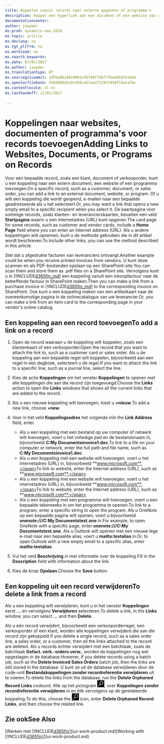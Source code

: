 ```yaml
---
title: Koppelen vanuit records naar externe gegevens of programma's
description: Koppel een hyperlink aan een document of een website aan een bepaalde record, zoals een klant of document.
documentationcenter: 
author: jswymer
ms.prod: dynamics-nav-2018
ms.topic: article
ms.devlang: na
ms.tgt_pltfrm: na
ms.workload: na
ms.search.keywords: 
ms.date: 07/01/2017
ms.author: jswymer
ms.translationtype: HT
ms.sourcegitcommit: 1dfba8b14019991c95f40ffd5f7fbaed5df414eb
ms.openlocfilehash: 438d504d5c8c494ca5fae271297593df19a1a7bc
ms.contentlocale: nl-nl
ms.lasthandoff: 12/01/2017

---
```

# <a name="adding-links-to-websites-documents-or-programs-on-records"></a><span data-ttu-id="d0a03-103">Koppelingen naar websites, documenten of programma's voor records toevoegen</span><span class="sxs-lookup"><span data-stu-id="d0a03-103">Adding Links to Websites, Documents, or Programs on Records</span></span>
<span data-ttu-id="d0a03-104">Voor een bepaalde record, zoals een klant, document of verkooporder, kunt u een koppeling naar een extern document, een website of een programma toevoegen.</span><span class="sxs-lookup"><span data-stu-id="d0a03-104">On a specific record, such as a customer, document, or sales order, you can add a link to an external document, website, or program.</span></span> <span data-ttu-id="d0a03-105">Of u wilt een koppeling die wordt geopend, e-mailen naar een bepaalde geadresseerde als u het selecteert.</span><span class="sxs-lookup"><span data-stu-id="d0a03-105">Or, you may want a link that opens a new empty email to a specific recipient when you select it.</span></span> <span data-ttu-id="d0a03-106">De kaartpagina voor sommige records, zoals klanten- en leverancierskaarten, bevatten een veld **Startpagina** waarin u een internetadres (URL) kunt opgeven.</span><span class="sxs-lookup"><span data-stu-id="d0a03-106">The card page for some records, such as customer and vendor cards, include a **Home Page** field where you can enter an Internet address (URL).</span></span> <span data-ttu-id="d0a03-107">Als u andere koppelingen wilt opnemen, kunt u de methode gebruiken die in dit artikel wordt beschreven.</span><span class="sxs-lookup"><span data-stu-id="d0a03-107">To include other links, you can use the method described in this article.</span></span>

<span data-ttu-id="d0a03-108">Stel dat u afgedrukte facturen van leveranciers ontvangt.</span><span class="sxs-lookup"><span data-stu-id="d0a03-108">Another example could be when you receive printed invoices from vendors.</span></span> <span data-ttu-id="d0a03-109">U kunt deze scannen en als PDF-bestanden opslaan op een SharePoint-site.</span><span class="sxs-lookup"><span data-stu-id="d0a03-109">You can scan them and store them as .pdf files on a SharePoint site.</span></span> <span data-ttu-id="d0a03-110">Vervolgens kunt u in [!INCLUDE[d365fin_md](includes/d365fin_md.md)] een koppeling vanuit een inkoopfactuur naar de betreffende factuur in SharePoint maken.</span><span class="sxs-lookup"><span data-stu-id="d0a03-110">Then you can make a link from a purchase invoice in [!INCLUDE[d365fin_md](includes/d365fin_md.md)] to the corresponding invoice on  SharePoint.</span></span> <span data-ttu-id="d0a03-111">Ook kunt u een koppeling maken van een artikelkaart naar de overeenkomstige pagina in de onlinecatalogus van uw leverancier.</span><span class="sxs-lookup"><span data-stu-id="d0a03-111">Or, you can make a link from an item card to the corresponding page in your vendor's online catalog.</span></span>
  
## <a name="to-add-a-link-on-a-record"></a><span data-ttu-id="d0a03-112">Een koppeling aan een record toevoegen</span><span class="sxs-lookup"><span data-stu-id="d0a03-112">To add a link on a record</span></span>   
  
1.  <span data-ttu-id="d0a03-113">Open de record waaraan u de koppeling wilt koppelen, zoals een klantenkaart of een verkooporder.</span><span class="sxs-lookup"><span data-stu-id="d0a03-113">Open the record that you want to attach the link to, such as a customer card or sales order.</span></span> <span data-ttu-id="d0a03-114">Als u de koppeling aan een bepaalde regel wilt koppelen, bijvoorbeeld aan een regel in een dagboek, selecteert u de regel.</span><span class="sxs-lookup"><span data-stu-id="d0a03-114">If you want to attach the link to a specific line, such as a journal line, select the line.</span></span>  
  
2.  <span data-ttu-id="d0a03-115">Kies de actie **Koppelingen** om het venster **Koppelingen** te openen met alle koppelingen die aan die record zijn toegevoegd.</span><span class="sxs-lookup"><span data-stu-id="d0a03-115">Choose the **Links** action to open the **Links** windows that shows all the current links that are added to the record.</span></span>

3. <span data-ttu-id="d0a03-116">Als u een nieuwe koppeling wilt toevoegen, kiest u **+nieuw**.</span><span class="sxs-lookup"><span data-stu-id="d0a03-116">To add a new link, choose **+new**.</span></span> 
  
4.  <span data-ttu-id="d0a03-117">Voer in het veld **Koppelingsadres** het volgende in</span><span class="sxs-lookup"><span data-stu-id="d0a03-117">In the **Link Address** field, enter</span></span>

    -   <span data-ttu-id="d0a03-118">Als u een koppeling met een bestand op uw computer of netwerk wilt toevoegen, voert u het volledige pad en de bestandsnaam in, bijvoorbeeld **C:My Documentsinvoice1.doc**.</span><span class="sxs-lookup"><span data-stu-id="d0a03-118">To link to a file on your computer or network, enter the full path and file name, such as  **C:My Documentsinvoice1.doc**.</span></span>
    -   <span data-ttu-id="d0a03-119">Als u een koppeling met een website wilt toevoegen, voert u het internetadres (URL) in, bijvoorbeeld **www.microsoft.com**.</span><span class="sxs-lookup"><span data-stu-id="d0a03-119">To link to website, enter the Internet address (URL), such as **www.microsoft.com**.</span></span> 
    -   <span data-ttu-id="d0a03-120">Als u een koppeling met een website wilt toevoegen, voert u het internetadres (URL) in, bijvoorbeeld **www.microsoft.com**.</span><span class="sxs-lookup"><span data-stu-id="d0a03-120">To link to website, enter the Internet address (URL), such as **www.microsoft.com**.</span></span> 
    -   <span data-ttu-id="d0a03-121">Als u een koppeling met een programma wilt toevoegen, voert u een bepaalde tekenreeks in om het programma te openen.</span><span class="sxs-lookup"><span data-stu-id="d0a03-121">To link to a program, enter a specific string to open the program.</span></span> <span data-ttu-id="d0a03-122">Als u OneNote op een bepaalde pagina wilt openen, voert u bijvoorbeeld **onenote:///C:My Documentstest.one** in.</span><span class="sxs-lookup"><span data-stu-id="d0a03-122">For example, to open OneNote with a specific page, enter **onenote:///C:My Documentstest.one**.</span></span> <span data-ttu-id="d0a03-123">Als u Outlook wilt openen met een nieuwe lege e-mail naar een bepaalde alias, voert u **mailto:testalias** in.</span><span class="sxs-lookup"><span data-stu-id="d0a03-123">Or, to open Outlook with a new empty email to a specific alias, enter **mailto:testalias**.</span></span>  
  
5.  <span data-ttu-id="d0a03-124">Vul het veld **Beschrijving** in met informatie over de koppeling.</span><span class="sxs-lookup"><span data-stu-id="d0a03-124">Fill in the **Description** field with information about the link.</span></span>  
  
6.  <span data-ttu-id="d0a03-125">Kies de knop **Opslaan**.</span><span class="sxs-lookup"><span data-stu-id="d0a03-125">Choose the **Save** button.</span></span>  
  
## <a name="to-delete-a-link-from-a-record"></a><span data-ttu-id="d0a03-126">Een koppeling uit een record verwijderen</span><span class="sxs-lookup"><span data-stu-id="d0a03-126">To delete a link from a record</span></span>  
  
<span data-ttu-id="d0a03-127">Als u een koppeling wilt verwijderen, kunt u in het venster **Koppelingen** eerst **…** en vervolgens **Verwijderen** selecteren.</span><span class="sxs-lookup"><span data-stu-id="d0a03-127">To delete a link, in the **Links** window, you can select **...** and then **Delete**.</span></span>

<span data-ttu-id="d0a03-128">Als u één record verwijdert, bijvoorbeeld een verkooporderregel, een verkooporder of een klant, worden alle koppelingen verwijderd die aan die record zijn gekoppeld.</span><span class="sxs-lookup"><span data-stu-id="d0a03-128">If you delete a single record, such as a sales order line, a sales order, or a customer, then all the links attached to the record are deleted.</span></span> <span data-ttu-id="d0a03-129">Als u records echter verwijdert met een batchtaak, zoals de batchtaak **Gefact. verk.-orders verw.**, worden de koppelingen nog wel opgeslagen in de database.</span><span class="sxs-lookup"><span data-stu-id="d0a03-129">However, if you delete records using a batch job, such as the **Delete Invoiced Sales Orders** batch job, then the links are still stored in the database.</span></span> <span data-ttu-id="d0a03-130">U kunt ze uit de database verwijderen door de code-unit **Bestandskoppelingen zonder recordreferentie verwijderen** uit te voeren.</span><span class="sxs-lookup"><span data-stu-id="d0a03-130">To delete the links from the database, run the **Delete Orphaned Record Links** codeunit.</span></span> <span data-ttu-id="d0a03-131">Klik op het pictogram ![Zoeken naar pagina of rapport](media/ui-search/search_small.png "pictogram Zoeken naar pagina of rapport"), voer **Koppelingen zonder recordreferentie verwijderen** in en klik vervolgens op de gerelateerde koppeling.</span><span class="sxs-lookup"><span data-stu-id="d0a03-131">To do this, choose the ![Search for Page or Report](media/ui-search/search_small.png "Search for Page or Report icon") icon, enter **Delete Orphaned Record Links**, and then choose the related link.</span></span>   
  
<!-- ### To run delete orphaned record links  
  
1.  Choose the ![Search for Page or Report](media/ui-search/search_small.png "Search for Page or Report icon") icon, enter **Data Deletion**, and then choose the related link.  
  
2.  On the **Data Deletion** page, choose **Tasks**, and then choose **Delete Orphaned Record Links**.  -->
  
## <a name="see-also"></a><span data-ttu-id="d0a03-132">Zie ook</span><span class="sxs-lookup"><span data-stu-id="d0a03-132">See Also</span></span>  
<span data-ttu-id="d0a03-133">[Werken met [!INCLUDE[d365fin](includes/d365fin_md.md)]](ui-work-product.md)</span><span class="sxs-lookup"><span data-stu-id="d0a03-133">[Working with [!INCLUDE[d365fin](includes/d365fin_md.md)]](ui-work-product.md)</span></span>  
